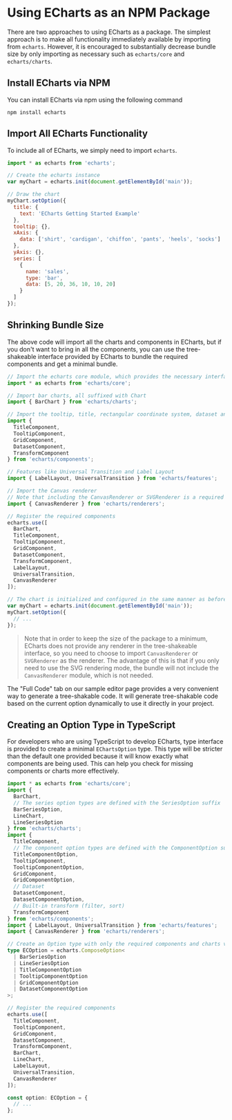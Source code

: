# Using ECharts as an NPM Package

There are two approaches to using ECharts as a package. The simplest approach is to make all functionality immediately available by importing from `echarts`. However, it is encouraged to substantially decrease bundle size by only importing as necessary such as `echarts/core` and `echarts/charts`.

## Install ECharts via NPM

You can install ECharts via npm using the following command

```shell
npm install echarts
```

## Import All ECharts Functionality

To include all of ECharts, we simply need to import `echarts`.

```js
import * as echarts from 'echarts';

// Create the echarts instance
var myChart = echarts.init(document.getElementById('main'));

// Draw the chart
myChart.setOption({
  title: {
    text: 'ECharts Getting Started Example'
  },
  tooltip: {},
  xAxis: {
    data: ['shirt', 'cardigan', 'chiffon', 'pants', 'heels', 'socks']
  },
  yAxis: {},
  series: [
    {
      name: 'sales',
      type: 'bar',
      data: [5, 20, 36, 10, 10, 20]
    }
  ]
});
```

## Shrinking Bundle Size

The above code will import all the charts and components in ECharts, but if you don't want to bring in all the components, you can use the tree-shakeable interface provided by ECharts to bundle the required components and get a minimal bundle.

```js
// Import the echarts core module, which provides the necessary interfaces for using echarts.
import * as echarts from 'echarts/core';

// Import bar charts, all suffixed with Chart
import { BarChart } from 'echarts/charts';

// Import the tooltip, title, rectangular coordinate system, dataset and transform components
import {
  TitleComponent,
  TooltipComponent,
  GridComponent,
  DatasetComponent,
  TransformComponent
} from 'echarts/components';

// Features like Universal Transition and Label Layout
import { LabelLayout, UniversalTransition } from 'echarts/features';

// Import the Canvas renderer
// Note that including the CanvasRenderer or SVGRenderer is a required step
import { CanvasRenderer } from 'echarts/renderers';

// Register the required components
echarts.use([
  BarChart,
  TitleComponent,
  TooltipComponent,
  GridComponent,
  DatasetComponent,
  TransformComponent,
  LabelLayout,
  UniversalTransition,
  CanvasRenderer
]);

// The chart is initialized and configured in the same manner as before
var myChart = echarts.init(document.getElementById('main'));
myChart.setOption({
  // ...
});
```

> Note that in order to keep the size of the package to a minimum, ECharts does not provide any renderer in the tree-shakeable interface, so you need to choose to import `CanvasRenderer` or `SVGRenderer` as the renderer. The advantage of this is that if you only need to use the SVG rendering mode, the bundle will not include the `CanvasRenderer` module, which is not needed.

The "Full Code" tab on our sample editor page provides a very convenient way to generate a tree-shakable code. It will generate tree-shakable code based on the current option dynamically to use it directly in your project.

## Creating an Option Type in TypeScript

For developers who are using TypeScript to develop ECharts, type interface is provided to create a minimal `EChartsOption` type. This type will be stricter than the default one provided because it will know exactly what components are being used. This can help you check for missing components or charts more effectively.

```ts
import * as echarts from 'echarts/core';
import {
  BarChart,
  // The series option types are defined with the SeriesOption suffix
  BarSeriesOption,
  LineChart,
  LineSeriesOption
} from 'echarts/charts';
import {
  TitleComponent,
  // The component option types are defined with the ComponentOption suffix
  TitleComponentOption,
  TooltipComponent,
  TooltipComponentOption,
  GridComponent,
  GridComponentOption,
  // Dataset
  DatasetComponent,
  DatasetComponentOption,
  // Built-in transform (filter, sort)
  TransformComponent
} from 'echarts/components';
import { LabelLayout, UniversalTransition } from 'echarts/features';
import { CanvasRenderer } from 'echarts/renderers';

// Create an Option type with only the required components and charts via ComposeOption
type ECOption = echarts.ComposeOption<
  | BarSeriesOption
  | LineSeriesOption
  | TitleComponentOption
  | TooltipComponentOption
  | GridComponentOption
  | DatasetComponentOption
>;

// Register the required components
echarts.use([
  TitleComponent,
  TooltipComponent,
  GridComponent,
  DatasetComponent,
  TransformComponent,
  BarChart,
  LineChart,
  LabelLayout,
  UniversalTransition,
  CanvasRenderer
]);

const option: ECOption = {
  // ...
};
```
